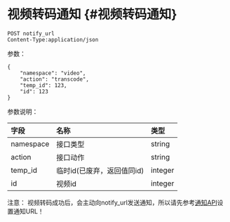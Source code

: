 # 视频转码通知 {#视频转码通知}

```
POST notify_url
Content-Type:application/json

```

参数：

```
{
    "namespace": "video",
    "action": "transcode",
    "temp_id": 123,
    "id": 123
}

```

参数说明：

| 字段 | 名称 | 类型 |
| :--- | :--- | :--- |
| namespace | 接口类型 | string |
| action | 接口动作 | string |
| temp\_id | 临时id\(已废弃，返回值同id\) | integer |
| id | 视频id | integer |

注意： 视频转码成功后，会主动向notify\_url发送通知，所以请先参考[通知API](http://mudu.tv/api/v1/NOTICE_README.html)设置通知URL！

